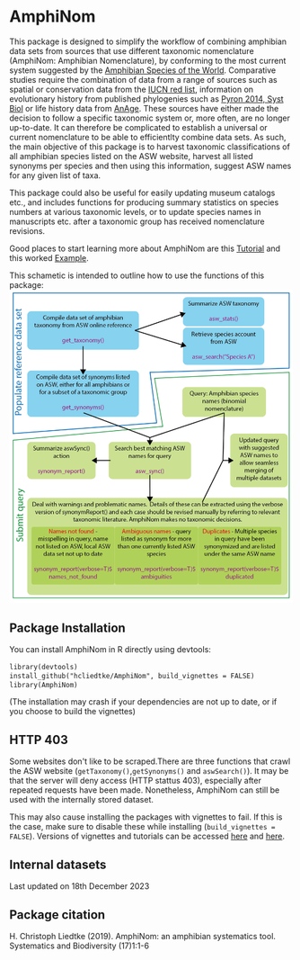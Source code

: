 # AmphiNom

This package is designed to simplify the workflow of combining amphibian data sets from sources that use different taxonomic nomenclature (AmphiNom: Amphibian Nomenclature), by conforming to the most current system suggested by the [Amphibian Species of the World](http://research.amnh.org/vz/herpetology/amphibia/). Comparative studies require the combination of data from a range of sources such as spatial or conservation data from the [IUCN red list](http://www.iucnredlist.org/), information on evolutionary history from published phylogenies such as [Pyron 2014, Syst Biol](https://doi.org/10.1093/sysbio/syu042) or life history data from [AnAge](http://genomics.senescence.info/species/). These sources have either made the decision to follow a specific taxonomic system or, more often, are no longer up-to-date. It can therefore be complicated to establish a universal or current nomenclature to be able to efficientlty combine data sets. As such, the main objective of this package is to harvest taxonomic classifications of all amphibian species listed on the ASW website, harvest all listed synonyms per species and then using this information, suggest ASW names for any given list of taxa.

This package could also be useful for easily updating museum catalogs etc., and includes functions for producing summary statistics on species numbers at various taxonomic levels, or to update species names in manuscripts etc. after a taxonomic group has received nomenclature revisions.

Good places to start learning more about AmphiNom are this [Tutorial](https://cdn.rawgit.com/hcliedtke/AmphiNom/df576f91/vignettes/AmphiNom_tutorial.html) and this worked [Example](https://figshare.com/articles/dataset/AmphiNom_an_amphibian_systematics_tool/7235297).

This schametic is intended to outline how to use the functions of this package:
![](schematic.png)


## Package Installation

You can install AmphiNom in R directly using devtools:

```{r}
library(devtools)
install_github("hcliedtke/AmphiNom", build_vignettes = FALSE)
library(AmphiNom)
```

(The installation may crash if your dependencies are not up to date, or if you choose to build the vignettes)

## HTTP 403

Some websites don't like to be scraped.There are three functions that crawl the ASW website (`getTaxonomy()`,`getSynonyms()` and `aswSearch()`). It may be that the server will deny access (HTTP stattus 403), especially after repeated requests have been made. Nonetheless, AmphiNom can still be used with the internally stored dataset.

This may also cause installing the packages with vignettes to fail. If this is the case, make sure to disable these while installing (`build_vignettes = FALSE`). Versions of vignettes and tutorials can be accessed [here](https://hcliedtke.github.io/R-scrapheap/amphinom_example.html) and [here](https://hcliedtke.github.io/R-scrapheap/amphinom_tutorial.html). 

## Internal datasets

Last updated on 18th December 2023

## Package citation

H. Christoph Liedtke (2019). AmphiNom: an amphibian systematics tool. Systematics and Biodiversity (17)1:1-6

